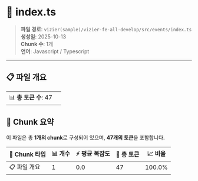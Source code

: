 # 📄 index.ts

> **파일 경로**: `vizier(sample)/vizier-fe-all-develop/src/events/index.ts`  
> **생성일**: 2025-10-13  
> **Chunk 수**: 1개  
> **언어**: Javascript / Typescript
---


## 📋 파일 개요

| | |
|--|--|
| 📊 **총 토큰 수**: 47 |  |






## 🧩 Chunk 요약

이 파일은 총 **1개의 chunk**로 구성되어 있으며, **47개의 토큰**을 포함합니다.

| 🧩 Chunk 타입 | 📊 개수 | ⚡ 평균 복잡도 | 📝 총 토큰 | 📈 비율 |
|---------------|--------|-------------|----------|--------|
| 📋 파일 개요 | 1 | 0.0 | 47 | 100.0% |

